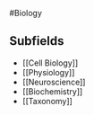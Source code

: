 #Biology
## Subfields
* [[Cell Biology]]
* [[Physiology]]
* [[Neuroscience]]
* [[Biochemistry]]
* [[Taxonomy]]